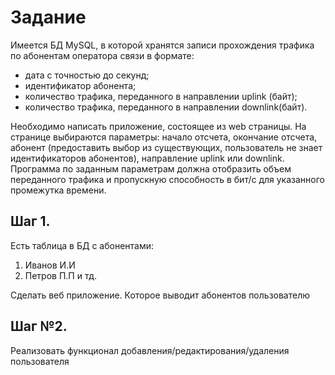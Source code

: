 # Задание
Имеется БД MySQL, в которой хранятся записи прохождения трафика по абонентам оператора связи в формате:

* дата с точностью до секунд; 
* идентификатор абонента; 
* количество трафика, переданного в направлении uplink (байт);
* количество трафика, переданного в направлении downlink(байт).

Необходимо написать приложение, состоящее из web страницы. На странице выбираются параметры: начало отсчета, окончание отсчета, абонент (предоставить выбор из существующих, пользователь не знает идентификаторов абонентов), направление uplink или downlink. 
Программа по заданным параметрам должна отобразить объем переданного трафика и пропускную способность в бит/с для указанного промежутка времени.

## Шаг 1.
Есть таблица в БД с абонентами:
1. Иванов И.И
2. Петров П.П и тд.

Сделать веб приложение. Которое выводит абонентов пользователю

## Шаг №2.
Реализовать функционал добавления/редактирования/удаления пользователя
